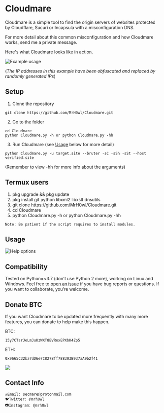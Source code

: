 # Cloudmare

Cloudmare is a simple tool to find the origin servers of websites protected by Cloudflare, Sucuri or Incapsula with a misconfiguration DNS.

For more detail about this common misconfiguration and how Cloudmare works, send me a private message.

Here's what Cloudmare looks like in action.

![Example usage](https://i.imgur.com/pSzOXFG.png "Example usage")

(_The IP addresses in this example have been obfuscated and replaced by randomly generated IPs_)

## Setup

1) Clone the repository

```
git clone https://github.com/MrH0wl/Cloudmare.git
```

2) Go to the folder

```
cd Cloudmare
python Cloudmare.py -h or python Cloudmare.py -hh
```

3) Run Cloudmare (see [Usage](#usage) below for more detail)

```
python Cloudmare.py -u target.site --bruter -sC -sSh -sSt --host verified.site
```

(Remember to view -hh for more info about the arguments)

## Termux users

1) pkg upgrade && pkg update
2) pkg install git python libxml2 libxslt dnsutils
3) git clone <https://github.com/MrH0wl/Cloudmare.git>
4) cd Cloudmare
5) python Cloudmare.py -h or python Cloudmare.py -hh

```
Note: Be patient if the script requires to install modules.
```

## Usage

![Help options](https://i.imgur.com/9pmF1ol.png "Help options")

## Compatibility

Tested on Python=<3.7 (don't use Python 2 more), working on Linux and Windows. Feel free to [open an issue] if you have bug reports or questions. If you want to collaborate, you're welcome.

[open an issue]: https://github.com/MrH0wl/Cloudmare/issues/new

## Donate BTC

If you want Cloudmare to be updated more frequently with many more features, you can donate to help make this happen.

BTC:

```
15y7CTsrJeLmJuKzWXT8BVRoxEPXbK4Zp5
```

ETH:

```
0x9665C32ba7dD6e7C8278ff788303B937aA9b2f41
```

[![](https://raw.githubusercontent.com/aha999/DonateButtons/master/Paypal.png)](https://paypal.me/mrh0wl)

## Contact Info

```
✉️Email: secmare@protonmail.com
🐦Twitter: @mrh0wl
📷Instagram: @mrh0wl
```
